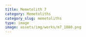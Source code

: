 ```yaml
---
title: Memetolith 7
category: Memetoliths
category_slug: memetoliths
type: image
image: assets/img/works/m7_1080.png
---
```

